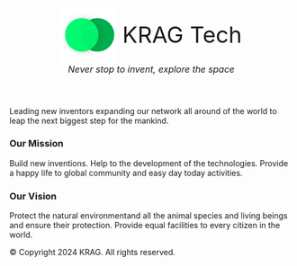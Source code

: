 <header>
    <div style="display:flex; justify-content: center; align-items: center;">
        <img src="./images/logo.png" width="100px">
        <div style="font-size: 2.5rem; margin-left: 10px;">KRAG Tech</div>
    </div>
    <div style="display:flex; justify-content: center; align-items: center; font-size: 1rem; margin-top: 2px; margin-bottom: 20px;">
        <i>Never stop to invent, explore the space</i>
    </div>
</header>

Leading new inventors expanding our network all around of the world to leap the next biggest step for the mankind.

### Our Mission

Build new inventions. Help to the development of the technologies. Provide a happy life to global community and easy day today activities.

### Our Vision

Protect the natural environmentand all the animal species and living beings and ensure their protection. Provide equal facilities to every citizen in the world.

<footer>
    © Copyright 2024 KRAG. All rights reserved.
</footer>
